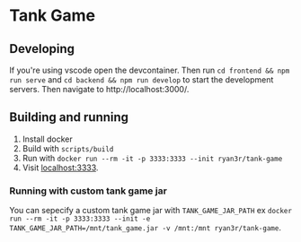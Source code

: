 # Tank Game

## Developing

If you're using vscode open the devcontainer.  Then run `cd frontend && npm run serve` and `cd backend && npm run develop` to start the development servers.  Then navigate to http://localhost:3000/.

## Building and running

1. Install docker
2. Build with `scripts/build`
3. Run with `docker run --rm -it -p 3333:3333 --init ryan3r/tank-game`
4. Visit [localhost:3333](http://localhost:3333/).

### Running with custom tank game jar

You can sepecify a custom tank game jar with `TANK_GAME_JAR_PATH` ex `docker run --rm -it -p 3333:3333 --init -e TANK_GAME_JAR_PATH=/mnt/tank_game.jar -v /mnt:/mnt ryan3r/tank-game`.
